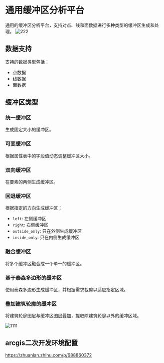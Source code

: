# 通用缓冲区分析平台

通用的缓冲区分析平台，支持对点、线和面数据进行多种类型的缓冲区生成和处理。
![222](https://github.com/ZhangAilan/BufferAnalyzer/assets/123959805/ea57a61c-3db7-47dc-9ef2-68817718e270)



## 数据支持

支持的数据类型包括：
- 点数据
- 线数据
- 面数据

## 缓冲区类型

### 统一缓冲区
生成固定大小的缓冲区。

### 可变缓冲区
根据属性表中的字段值动态调整缓冲区大小。

### 双向缓冲区
在要素的两侧生成缓冲区。

### 回退缓冲区
根据指定的方向生成缓冲区：
- `left`: 左侧缓冲区
- `right`: 右侧缓冲区
- `outside_only`: 只在外侧生成缓冲区
- `inside_only`: 只在内侧生成缓冲区

### 融合缓冲区
将多个缓冲区融合成一个单一的缓冲区。

### 基于泰森多边形的缓冲区
使用泰森多边形生成缓冲区，并根据需求裁剪以适应指定区域。

### 叠加建筑轮廓的缓冲区
将建筑轮廓图层与缓冲区图层叠加，提取除建筑轮廓以外的缓冲区域。

![1111](https://github.com/ZhangAilan/BufferAnalyzer/assets/123959805/03c30521-5b71-4428-9bed-bb4e7950d81f)



## arcgis二次开发环境配置
https://zhuanlan.zhihu.com/p/688860372
